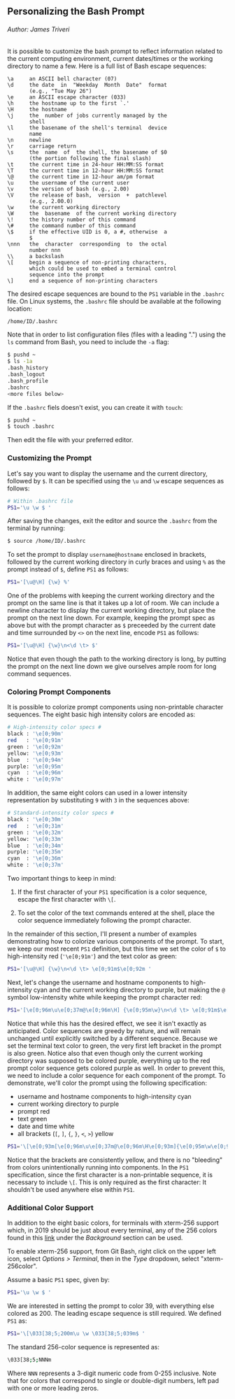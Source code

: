 
## Personalizing the Bash Prompt
###### Author: James Triveri

It is possible to customize the bash prompt to reflect information related to the current computing environment, current dates/times or the working directory to name a few. Here is a full list of Bash escape sequences:

```
\a     an ASCII bell character (07)
\d     the date  in  "Weekday  Month  Date"  format
       (e.g., "Tue May 26")
\e     an ASCII escape character (033)
\h     the hostname up to the first `.'
\H     the hostname
\j     the  number of jobs currently managed by the
       shell
\l     the basename of the shell's terminal  device
       name
\n     newline
\r     carriage return
\s     the  name  of  the shell, the basename of $0
       (the portion following the final slash)
\t     the current time in 24-hour HH:MM:SS format
\T     the current time in 12-hour HH:MM:SS format
\@     the current time in 12-hour am/pm format
\u     the username of the current user
\v     the version of bash (e.g., 2.00)
\V     the release of bash,  version  +  patchlevel
       (e.g., 2.00.0)
\w     the current working directory
\W     the  basename  of the current working directory
\!     the history number of this command
\#     the command number of this command
\$     if the effective UID is 0, a #, otherwise  a
       $
\nnn   the  character  corresponding  to  the octal
       number nnn
\\     a backslash
\[     begin a sequence of non-printing characters,
       which could be used to embed a terminal control 
       sequence into the prompt
\]     end a sequence of non-printing characters
```

The desired escape sequences are bound to the `PS1` variable in the `.bashrc` file. On Linux systems, the `.bashrc` file should be available at the following location:

```sh
/home/ID/.bashrc
```

Note that in order to list configuration files (files with a leading ".") using the `ls` command from Bash, you need to include the `-a` flag:

```sh
$ pushd ~
$ ls -1a
.bash_history
.bash_logout
.bash_profile
.bashrc
<more files below>  
```    

If the `.bashrc` fiels doesn't exist, you can create it with `touch`:

```sh
$ pushd ~
$ touch .bashrc
```

Then edit the file with your preferred editor. 


### Customizing the Prompt

Let's say you want to display the username and the current directory, followed by `$`. It can be specified using  the `\u` and `\w` escape sequences as follows:

```sh
# Within .bashrc file
PS1='\u \w $ '
```

After saving the changes, exit the editor and source the `.bashrc` from the terminal by running:

```sh
$ source /home/ID/.bashrc
```

To set the prompt to display `username@hostname` enclosed in brackets, followed by the current working directory in curly braces and using `%` as the prompt instead of `$`, define `PS1` as follows:

```sh
PS1='[\u@\H] {\w} %'
```

One of the problems with keeping the current working directory and the prompt on the same line is that it takes up a lot of room. We can include a newline character to display the current working directory, but place the prompt on
the next line down. For example, keeping the prompt spec as above but with the prompt character as `$` preceeded by the current date and time surrounded by `<>` on the next line, encode `PS1` as follows:

```sh
PS1='[\u@\H] {\w}\n<\d \t> $'
```

Notice that even though the path to the working directory is long, by putting the prompt on the next line down we give ourselves ample room for long command sequences. 


### Coloring Prompt Components

It is possible to colorize prompt components using non-printable character sequences. The eight basic high intensity colors are encoded as:

```sh
# High-intensity color specs #
black : '\e[0;90m'
red   : '\e[0;91m'
green : '\e[0;92m'
yellow: '\e[0;93m'
blue  : '\e[0;94m'
purple: '\e[0;95m'
cyan  : '\e[0;96m'
white : '\e[0;97m'
```

In addition, the same eight colors can used in a lower intensity representation by substituting `9` with `3` in the sequences above:


```sh
# Standard-intensity color specs #
black : '\e[0;30m'
red   : '\e[0;31m'
green : '\e[0;32m'
yellow: '\e[0;33m'
blue  : '\e[0;34m'
purple: '\e[0;35m'
cyan  : '\e[0;36m'
white : '\e[0;37m'
```
Two important things to keep in mind: 

1. If the first character of your `PS1` specification is a color sequence, escape the first character with `\[`.      

2. To set the color of the text commands entered at the shell, place the color sequence immediately following the prompt character.      


In the remainder of this section, I'll present a number of examples demonstrating how to colorize various components of the prompt. To start, we keep our most recent `PS1` definition, but this time we set the color of `$` to high-intensity red (`'\e[0;91m'`) and the text color as green:

```sh
PS1='[\u@\H] {\w}\n<\d \t> \e[0;91m$\e[0;92m '
```


Next, let's change the username and hostname components to high-intensity cyan and the current working directory to purple, but making the `@` symbol low-intensity white while keeping the prompt character red:

```sh
PS1='[\e[0;96m\u\e[0;37m@\e[0;96m\H] {\e[0;95m\w}\n<\d \t> \e[0;91m$\e[0;92m '
```



Notice that while this has the desired effect, we see it isn't exactly as anticipated. Color sequences are greedy by nature, and will remain unchanged until explicitly switched by a different sequence. Because we set the terminal 
text color to green, the very first left bracket in the prompt is also green. Notice also that even though only the current working directory was supposed to be colored purple, everything up to the red prompt color sequence gets colored purple as well. In order to prevent this, we need to include a color sequence for each component of the prompt. To demonstrate, we'll color the prompt using the following specification:     

- username and hostname components to high-intensity cyan                
- current working directory to purple        
- prompt red     
- text green       
- date and time white       
- all brackets (`[`, `]`, `{`, `}`, `<`, `>`) yellow       


```sh
PS1='\[\e[0;93m[\e[0;96m\u\e[0;37m@\e[0;96m\H\e[0;93m]{\e[0;95m\w\e[0;93m}\n\e[0;93m<\e[0;97m\d \t \e[0;93m> \e[0;91m$\e[0;92m'
```



Notice that the brackets are consistently yellow, and there is no "bleeding" from colors unintentionally running into components. In the `PS1` specification, since the first character is a non-printable sequence, it is necessary to include `\[`. This is only required as the first character: It shouldn't be used anywhere else within `PS1`. 




### Additional Color Support

In addition to the eight basic colors, for terminals with xterm-256 support which, in 2019 should be just about every terminal, any of the 256 colors found in this [link](https://misc.flogisoft.com/bash/tip_colors_and_formatting) under the *Background* section can be used. 


To enable xterm-256 support, from Git Bash, right click on the upper left icon, select *Options > Terminal*, then in the *Type* dropdown, select "xterm-256color". 

Assume a basic `PS1` spec, given by:

```sh
PS1='\u \w $ '
```

We are interested in setting the prompt to color 39, with everything else colored as 200. The leading escape sequence is still required. We defined `PS1` as:

```sh
PS1='\[\033[38;5;200m\u \w \033[38;5;039m$ '
```

The standard 256-color sequence is represented as:

```sh
\033[38;5;NNNm
```

Where `NNN` represents a 3-digit numeric code from 0-255 inclusive. Note that for colors that correspond to single or double-digit numbers, left pad with one or more leading zeros.
